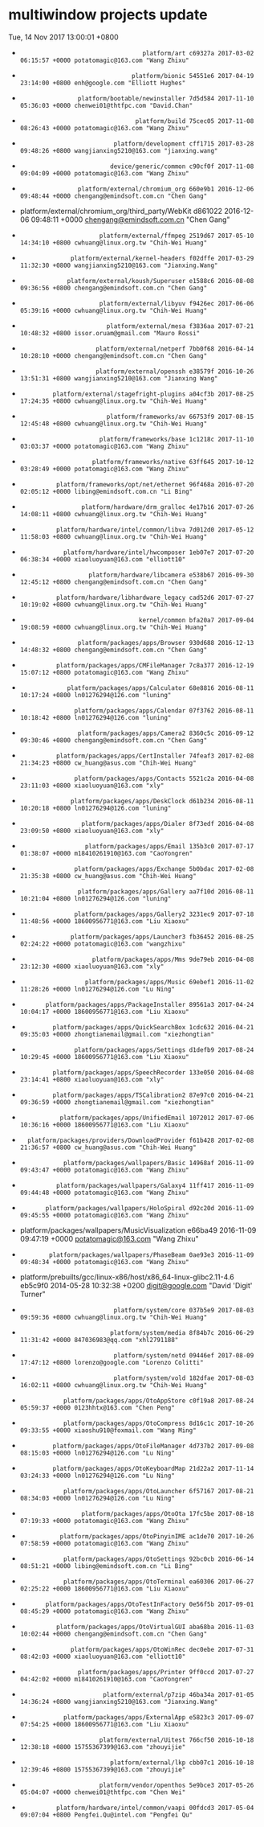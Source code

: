 # multiwindow projects update
Tue, 14 Nov 2017 13:00:01 +0800
-                                       platform/art c69327a 2017-03-02 06:15:57 +0000 potatomagic@163.com "Wang Zhixu" 
-                                    platform/bionic 54551e6 2017-04-19 23:14:00 +0800 enh@google.com "Elliott Hughes" 
-                     platform/bootable/newinstaller 7d5d584 2017-11-10 05:36:03 +0000 chenwei01@thtfpc.com "David.Chan" 
-                                     platform/build 75cec05 2017-11-08 08:26:43 +0000 potatomagic@163.com "Wang Zhixu" 
-                               platform/development cff1715 2017-03-28 09:48:26 +0800 wangjianxing5210@163.com "jianxing.wang" 
-                              device/generic/common c90cf0f 2017-11-08 09:04:09 +0000 potatomagic@163.com "Wang Zhixu" 
-                     platform/external/chromium_org 660e9b1 2016-12-06 09:48:44 +0000 chengang@emindsoft.com.cn "Chen Gang" 
-  platform/external/chromium_org/third_party/WebKit d861022 2016-12-06 09:48:11 +0000 chengang@emindsoft.com.cn "Chen Gang" 
-                           platform/external/ffmpeg 2519d67 2017-05-10 14:34:10 +0800 cwhuang@linux.org.tw "Chih-Wei Huang" 
-                   platform/external/kernel-headers f02dffe 2017-03-29 11:32:30 +0800 wangjianxing5210@163.com "Jianxing.Wang" 
-                  platform/external/koush/Superuser e1588c6 2016-08-08 09:36:56 +0800 chengang@emindsoft.com.cn "Chen Gang" 
-                           platform/external/libyuv f9426ec 2017-06-06 05:39:16 +0000 cwhuang@linux.org.tw "Chih-Wei Huang" 
-                             platform/external/mesa f3836aa 2017-07-21 10:48:32 +0800 issor.oruam@gmail.com "Mauro Rossi" 
-                          platform/external/netperf 7bb0f68 2016-04-14 10:28:10 +0000 chengang@emindsoft.com.cn "Chen Gang" 
-                          platform/external/openssh e38579f 2016-10-26 13:51:31 +0800 wangjianxing5210@163.com "Jianxing Wang" 
-              platform/external/stagefright-plugins a04cf3b 2017-08-25 17:24:35 +0800 cwhuang@linux.org.tw "Chih-Wei Huang" 
-                             platform/frameworks/av 66753f9 2017-08-15 12:45:48 +0800 cwhuang@linux.org.tw "Chih-Wei Huang" 
-                           platform/frameworks/base 1c1218c 2017-11-10 03:03:37 +0000 potatomagic@163.com "Wang Zhixu" 
-                         platform/frameworks/native 63ff645 2017-10-12 03:28:49 +0000 potatomagic@163.com "Wang Zhixu" 
-               platform/frameworks/opt/net/ethernet 96f468a 2016-07-20 02:05:12 +0000 libing@emindsoft.com.cn "Li Bing" 
-                      platform/hardware/drm_gralloc 4e17b16 2017-07-26 14:08:11 +0800 cwhuang@linux.org.tw "Chih-Wei Huang" 
-               platform/hardware/intel/common/libva 7d012d0 2017-05-12 11:58:03 +0800 cwhuang@linux.org.tw "Chih-Wei Huang" 
-                 platform/hardware/intel/hwcomposer 1eb07e7 2017-07-20 06:38:34 +0000 xiaoluoyuan@163.com "elliott10" 
-                        platform/hardware/libcamera e538b67 2016-09-30 12:45:12 +0800 chengang@emindsoft.com.cn "Chen Gang" 
-               platform/hardware/libhardware_legacy cad52d6 2017-07-27 10:19:02 +0800 cwhuang@linux.org.tw "Chih-Wei Huang" 
-                                      kernel/common bfa20a7 2017-09-04 19:08:59 +0800 cwhuang@linux.org.tw "Chih-Wei Huang" 
-                     platform/packages/apps/Browser 930d688 2016-12-13 14:48:32 +0800 chengang@emindsoft.com.cn "Chen Gang" 
-               platform/packages/apps/CMFileManager 7c8a377 2016-12-19 15:07:12 +0800 potatomagic@163.com "Wang Zhixu" 
-                  platform/packages/apps/Calculator 68e8816 2016-08-11 10:17:24 +0800 ln01276294@126.com "luning" 
-                    platform/packages/apps/Calendar 07f3762 2016-08-11 10:18:42 +0800 ln01276294@126.com "luning" 
-                     platform/packages/apps/Camera2 8360c5c 2016-09-12 09:30:46 +0800 chengang@emindsoft.com.cn "Chen Gang" 
-               platform/packages/apps/CertInstaller 74feaf3 2017-02-08 21:34:23 +0800 cw_huang@asus.com "Chih-Wei Huang" 
-                    platform/packages/apps/Contacts 5521c2a 2016-04-08 23:11:03 +0800 xiaoluoyuan@163.com "xly" 
-                   platform/packages/apps/DeskClock d61b234 2016-08-11 10:20:18 +0800 ln01276294@126.com "luning" 
-                      platform/packages/apps/Dialer 8f73edf 2016-04-08 23:09:50 +0800 xiaoluoyuan@163.com "xly" 
-                       platform/packages/apps/Email 135b3c0 2017-07-17 01:38:07 +0000 m18410261910@163.com "CaoYongren" 
-                    platform/packages/apps/Exchange 5b0bdac 2017-02-08 21:35:38 +0800 cw_huang@asus.com "Chih-Wei Huang" 
-                     platform/packages/apps/Gallery aa7f10d 2016-08-11 10:21:04 +0800 ln01276294@126.com "luning" 
-                    platform/packages/apps/Gallery2 3231ec9 2017-07-18 11:48:56 +0000 18600956771@163.com "Liu Xiaoxu" 
-                   platform/packages/apps/Launcher3 fb36452 2016-08-25 02:24:22 +0000 potatomagic@163.com "wangzhixu" 
-                         platform/packages/apps/Mms 9de79eb 2016-04-08 23:12:30 +0800 xiaoluoyuan@163.com "xly" 
-                       platform/packages/apps/Music 69ebef1 2016-11-02 11:28:26 +0000 ln01276294@126.com "Lu Ning" 
-            platform/packages/apps/PackageInstaller 89561a3 2017-04-24 10:04:17 +0000 18600956771@163.com "Liu Xiaoxu" 
-              platform/packages/apps/QuickSearchBox 1cdc632 2016-04-21 09:35:03 +0000 zhongtianemail@gmail.com "xiezhongtian" 
-                    platform/packages/apps/Settings d1defb9 2017-08-24 10:29:45 +0000 18600956771@163.com "Liu Xiaoxu" 
-              platform/packages/apps/SpeechRecorder 133e050 2016-04-08 23:14:41 +0800 xiaoluoyuan@163.com "xly" 
-              platform/packages/apps/TSCalibration2 87e97c0 2016-04-21 09:36:59 +0000 zhongtianemail@gmail.com "xiezhongtian" 
-                platform/packages/apps/UnifiedEmail 1072012 2017-07-06 10:36:16 +0000 18600956771@163.com "Liu Xiaoxu" 
-       platform/packages/providers/DownloadProvider f61b428 2017-02-08 21:36:57 +0800 cw_huang@asus.com "Chih-Wei Huang" 
-                 platform/packages/wallpapers/Basic 14968af 2016-11-09 09:43:47 +0000 potatomagic@163.com "Wang Zhixu" 
-               platform/packages/wallpapers/Galaxy4 11ff417 2016-11-09 09:44:48 +0000 potatomagic@163.com "Wang Zhixu" 
-            platform/packages/wallpapers/HoloSpiral d92c20d 2016-11-09 09:45:55 +0000 potatomagic@163.com "Wang Zhixu" 
-    platform/packages/wallpapers/MusicVisualization e66ba49 2016-11-09 09:47:19 +0000 potatomagic@163.com "Wang Zhixu" 
-             platform/packages/wallpapers/PhaseBeam 0ae93e3 2016-11-09 09:48:34 +0000 potatomagic@163.com "Wang Zhixu" 
- platform/prebuilts/gcc/linux-x86/host/x86_64-linux-glibc2.11-4.6 eb5c9f0 2014-05-28 10:32:38 +0200 digit@google.com "David 'Digit' Turner" 
-                               platform/system/core 037b5e9 2017-08-03 09:59:36 +0800 cwhuang@linux.org.tw "Chih-Wei Huang" 
-                              platform/system/media 8f84b7c 2016-06-29 11:31:42 +0000 847036983@qq.com "xhl2791188" 
-                               platform/system/netd 09446ef 2017-08-09 17:47:12 +0800 lorenzo@google.com "Lorenzo Colitti" 
-                               platform/system/vold 182dfae 2017-08-03 16:02:11 +0800 cwhuang@linux.org.tw "Chih-Wei Huang" 
-                 platform/packages/apps/OtoAppStore c0f19a8 2017-08-24 05:59:37 +0000 0123hhtx@163.com "Chen Peng" 
-                 platform/packages/apps/OtoCompress 8d16c1c 2017-10-26 09:33:55 +0000 xiaoshu910@foxmail.com "Wang Ming" 
-              platform/packages/apps/OtoFileManager 4d737b2 2017-09-08 08:15:03 +0000 ln01276294@126.com "Lu Ning" 
-              platform/packages/apps/OtoKeyboardMap 21d22a2 2017-11-14 03:24:33 +0000 ln01276294@126.com "Lu Ning" 
-                 platform/packages/apps/OtoLauncher 6f57167 2017-08-21 08:34:03 +0000 ln01276294@126.com "Lu Ning" 
-                      platform/packages/apps/OtoOta 17fc5be 2017-08-18 07:19:33 +0000 potatomagic@163.com "Wang Zhixu" 
-                platform/packages/apps/OtoPinyinIME ac1de70 2017-10-26 07:58:59 +0000 potatomagic@163.com "Wang Zhixu" 
-                 platform/packages/apps/OtoSettings 92bc0cb 2016-06-14 08:51:21 +0000 libing@emindsoft.com.cn "Li Bing" 
-                 platform/packages/apps/OtoTerminal ea60306 2017-06-27 02:25:22 +0000 18600956771@163.com "Liu Xiaoxu" 
-            platform/packages/apps/OtoTestInFactory 0e56f5b 2017-09-01 08:45:29 +0000 potatomagic@163.com "Wang Zhixu" 
-               platform/packages/apps/OtoVirtualGUI aba68ba 2016-11-03 10:02:44 +0000 chengang@emindsoft.com.cn "Chen Gang" 
-                   platform/packages/apps/OtoWinRec dec0ebe 2017-07-31 08:42:03 +0000 xiaoluoyuan@163.com "elliott10" 
-                     platform/packages/apps/Printer 9ff0ccd 2017-07-27 04:42:02 +0000 m18410261910@163.com "CaoYongren" 
-                            platform/external/p7zip 46ba34a 2017-01-05 14:36:24 +0800 wangjianxing5210@163.com "Jianxing.Wang" 
-                 platform/packages/apps/ExternalApp e5823c3 2017-09-07 07:54:25 +0000 18600956771@163.com "Liu Xiaoxu" 
-                           platform/external/Uitest 766cf50 2016-10-18 12:38:18 +0800 15755367399@163.com "zhouyijie" 
-                              platform/external/lkp cbb07c1 2016-10-18 12:39:46 +0800 15755367399@163.com "zhouyijie" 
-                           platform/vendor/openthos 5e9bce3 2017-05-26 05:04:07 +0000 chenwei01@thtfpc.com "Chen Wei" 
-               platform/hardware/intel/common/vaapi 00fdcd3 2017-05-04 09:07:04 +0800 Pengfei.Qu@intel.com "Pengfei Qu" 
